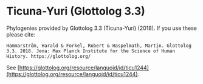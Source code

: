 # Ticuna-Yuri (Glottolog 3.3)

Phylogenies provided by Glottolog 3.3 (Ticuna-Yuri) (2018). If you use these please cite:

```
Hammarström, Harald & Forkel, Robert & Haspelmath, Martin. Glottolog 3.3. 2018. Jena: Max Planck Institute for the Science of Human History. https://glottolog.org/
```

See  [https://glottolog.org/resource/languoid/id/ticu1244](https://glottolog.org/resource/languoid/id/ticu1244).

